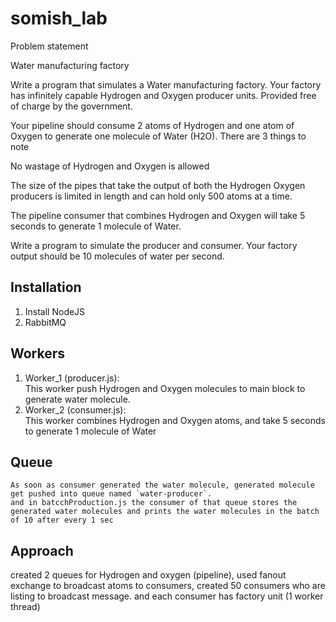 # somish_lab

Problem statement


Water manufacturing factory


Write a program that simulates a Water manufacturing factory. Your factory has infinitely capable Hydrogen and Oxygen producer units. Provided free of charge by the government. 



Your pipeline should consume 2 atoms of Hydrogen and one atom of Oxygen to generate one molecule of Water (H2O). There are 3 things to note


No wastage of Hydrogen and Oxygen is allowed

The size of the pipes that take the output of both the Hydrogen Oxygen producers is limited in length and can hold only 500 atoms at a time.

The pipeline consumer that combines Hydrogen and Oxygen will take 5 seconds to generate 1 molecule of Water.


Write a program to simulate the producer and consumer. Your factory output should be 10 molecules of water per second.


## Installation
1) Install NodeJS
2) RabbitMQ

## Workers
1) Worker_1 (producer.js):</br>
    This worker push Hydrogen and Oxygen molecules to main block to generate water molecule.
2) Worker_2 (consumer.js):</br>
    This worker combines Hydrogen and Oxygen atoms, and take 5 seconds to generate 1 molecule of Water

## Queue
    As soon as consumer generated the water molecule, generated molecule get pushed into queue named `water-producer`.
    and in batcchProduction.js the consumer of that queue stores the generated water molecules and prints the water molecules in the batch of 10 after every 1 sec

## Approach
created 2 queues for Hydrogen and oxygen (pipeline), used fanout exchange to broadcast atoms to consumers, created 50 consumers who are listing to broadcast message.
and each consumer has factory unit (1 worker thread)
